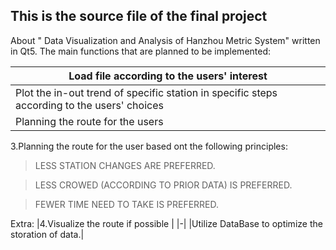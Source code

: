 
## This is the source file of the final project
About " Data Visualization and Analysis of Hanzhou Metric System" written in Qt5.
The main functions that are planned to be implemented:

|Load file according to the users' interest|
|-|
|Plot the in-out trend of specific station in specific steps according to the users' choices|
|Planning the route for the users|


3.Planning the route for the user based ont the following principles:

>LESS STATION CHANGES ARE PREFERRED.

>LESS CROWED (ACCORDING TO PRIOR DATA) IS PREFERRED.

>FEWER TIME NEED TO TAKE IS  PREFERRED.

Extra:
|4.Visualize the route if possible |
|-|
|Utilize DataBase to optimize the storation of data.|



